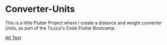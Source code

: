 # Converter-Units
This is a little Flutter Project where I create a distance and weight converter Units, as part of the Tzuzul's Code Flutter Bootcamp.

[Alt Text](https://im2.ezgif.com/tmp/ezgif-2-31f7a22364.gif)

